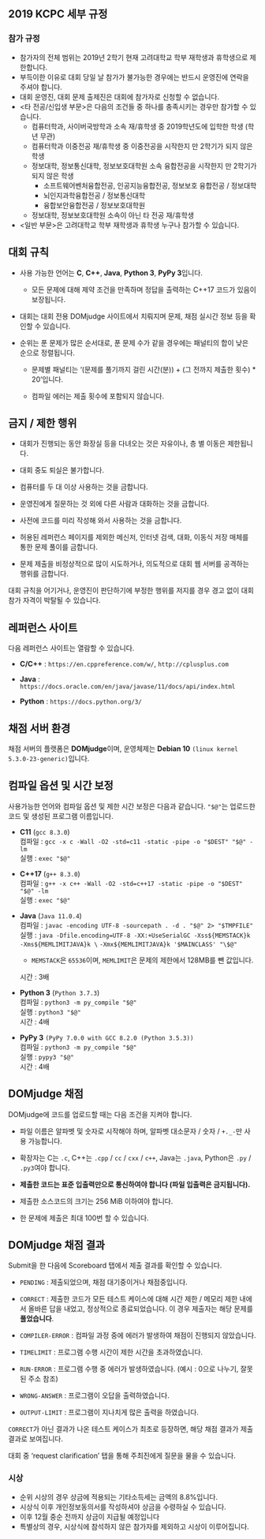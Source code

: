## 2019 KCPC 세부 규정

### 참가 규정

- 참가자의 전체 범위는 2019년 2학기 현재 고려대학교 학부 재학생과 휴학생으로 제한합니다.
- 부득이한 이유로 대회 당일 날 참가가 불가능한 경우에는 반드시 운영진에 연락을 주셔야 합니다.
- 대회 운영진, 대회 문제 출제진은 대회에 참가자로 신청할 수 없습니다.
- <타 전공/신입생 부문>은 다음의 조건들 중 하나를 충족시키는 경우만 참가할 수 있습니다.
  - 컴퓨터학과, 사이버국방학과 소속 재/휴학생 중 2019학년도에 입학한 학생 (학년 무관)
  - 컴퓨터학과 이중전공 재/휴학생 중 이중전공을 시작한지 만 2학기가 되지 않은 학생
  - 정보대학, 정보통신대학, 정보보호대학원 소속 융합전공을 시작한지 만 2학기가 되지 않은 학생
    - 소프트웨어벤처융합전공, 인공지능융합전공, 정보보호 융합전공 / 정보대학
    - 뇌인지과학융합전공 / 정보통신대학
    - 융합보안융합전공 / 정보보호대학원
  - 정보대학, 정보보호대학원 소속이 아닌 타 전공 재/휴학생
- <일반 부문>은 고려대학교 학부 재학생과 휴학생 누구나 참가할 수 있습니다.

## 대회 규칙

  - 사용 가능한 언어는 **C**, **C++**, **Java**, **Python 3**, **PyPy 3**입니다.
    
      - 모든 문제에 대해 제약 조건을 만족하며 정답을 출력하는 C++17 코드가 있음이 보장됩니다.

  - 대회는 대회 전용 DOMjudge 사이트에서 치뤄지며 문제, 채점 실시간 정보 등을 확인할 수 있습니다.

  - 순위는 푼 문제가 많은 순서대로, 푼 문제 수가 같을 경우에는 패널티의 합이 낮은 순으로 정렬됩니다.
    
      - 문제별 패널티는 ‘(문제를 풀기까지 걸린 시간(분)) + (그 전까지 제출한 횟수) \* 20’입니다.
    
      - 컴파일 에러는 제출 횟수에 포함되지 않습니다.

## 금지 / 제한 행위

  - 대회가 진행되는 동안 화장실 등을 다녀오는 것은 자유이나, 층 별 이동은 제한됩니다.

  - 대회 중도 퇴실은 불가합니다.

  - 컴퓨터를 두 대 이상 사용하는 것을 금합니다.

  - 운영진에게 질문하는 것 외에 다른 사람과 대화하는 것을 금합니다.

  - 사전에 코드를 미리 작성해 와서 사용하는 것을 금합니다.

  - 허용된 레퍼런스 페이지를 제외한 메신저, 인터넷 검색, 대화, 이동식 저장 매체를 통한 문제 풀이를 금합니다.

  - 문제 제출을 비정상적으로 많이 시도하거나, 의도적으로 대회 웹 서버를 공격하는 행위를 금합니다.

대회 규칙을 어기거나, 운영진이 판단하기에 부정한 행위를 저지를 경우 경고 없이 대회 참가 자격이 박탈될 수 있습니다.

## 레퍼런스 사이트

다음 레퍼런스 사이트는 열람할 수 있습니다.

  - **C/C++** : `https://en.cppreference.com/w/`, `http://cplusplus.com`

  - **Java** :
    `https://docs.oracle.com/en/java/javase/11/docs/api/index.html`

  - **Python** : `https://docs.python.org/3/`
  
## 채점 서버 환경

채점 서버의 플랫폼은 **DOMjudge**이며, 운영체제는 **Debian 10** `(linux
kernel 5.3.0-23-generic)`입니다.

## 컴파일 옵션 및 시간 보정

사용가능한 언어와 컴파일 옵션 및 제한 시간 보정은 다음과 같습니다. `"$@"`는 업로드한 코드 및 생성된 프로그램 이름입니다.

  - **C11** (`gcc 8.3.0`)  
    컴파일 : `gcc -x c -Wall -O2 -std=c11 -static -pipe -o "$DEST" "$@"
    -lm`  
    실행 : `exec "$@"`

  - **C++17** (`g++ 8.3.0`)  
    컴파일 : `g++ -x c++ -Wall -O2 -std=c++17 -static -pipe -o "$DEST" "$@"
    -lm`  
    실행 : `exec "$@"`

  - **Java** (`Java 11.0.4`)  
    컴파일 : `javac -encoding UTF-8 -sourcepath . -d . "$@" 2>
    "$TMPFILE"`  
    실행 : `java -Dfile.encoding=UTF-8 -XX:+UseSerialGC -Xss${MEMSTACK}k
    -Xms${MEMLIMITJAVA}k \` `-Xmx${MEMLIMITJAVA}k '$MAINCLASS' "\$@"`
    
      - `MEMSTACK`은 `65536`이며, `MEMLIMIT`은 문제의 제한에서 128MB를 뺀 값입니다.
    
    시간 : 3배

  - **Python 3** (`Python 3.7.3`)  
    컴파일 : `python3 -m py_compile "$@"`  
    실행 : `python3 "$@"`  
    시간 : 4배

  - **PyPy 3** `(PyPy 7.0.0 with GCC 8.2.0 (Python 3.5.3))`  
    컴파일 : `python3 -m py_compile "$@"`  
    실행 : `pypy3 "$@"`  
    시간 : 4배
	
## DOMjudge 채점

DOMjudge에 코드를 업로드할 때는 다음 조건을 지켜야 합니다.

  - 파일 이름은 알파벳 및 숫자로 시작해야 하며, 알파벳 대소문자 / 숫자 / `+._-`만 사용 가능합니다.

  - 확장자는 C는 `.c`, C++는 `.cpp` / `cc` / `cxx` / `c++`, Java는 `.java`,
    Python은 `.py` / `.py3`여야 합니다.

  - **제출한 코드는 표준 입출력만으로 통신하여야 합니다 (파일 입출력은 금지됩니다).**

  - 제출한 소스코드의 크기는 256 MiB 이하여야 합니다.

  - 한 문제에 제출은 최대 100번 할 수 있습니다.

## DOMjudge 채점 결과

Submit을 한 다음에 Scoreboard 탭에서 제출 결과를 확인할 수 있습니다.

  - <span>`PENDING`</span> : 제출되었으며, 채점 대기중이거나 채점중입니다.

  - <span>`CORRECT`</span> : 제출한 코드가 모든 테스트 케이스에 대해 시간 제한 / 메모리 제한 내에서
    올바른 답을 내었고, 정상적으로 종료되었습니다. 이 경우 제출자는 해당 문제를 **풀었습니다**.

  - <span>`COMPILER-ERROR`</span> : 컴파일 과정 중에 에러가 발생하여 채점이 진행되지 않았습니다.

  - <span>`TIMELIMIT`</span> : 프로그램 수행 시간이 제한 시간을 초과하였습니다.

  - <span>`RUN-ERROR`</span> : 프로그램 수행 중 에러가 발생하였습니다. (예시 : 0으로 나누기, 잘못된
    주소 참조)

  - <span>`WRONG-ANSWER`</span> : 프로그램이 오답을 출력하였습니다.

  - <span>`OUTPUT-LIMIT`</span> : 프로그램이 지나치게 많은 출력을 하였습니다.

<span>`CORRECT`</span>가 아닌 결과가 나온 테스트 케이스가 최초로 등장하면, 해당 채점 결과가 제출 결과로
보여집니다.

대회 중 ‘request clarification’ 탭을 통해 주최진에게 질문을 물을 수 있습니다.


### 시상

- 순위 시상의 경우 상금에 적용되는 기타소득세는 금액의 8.8%입니다.
- 시상식 이후 개인정보동의서를 작성하셔야 상금을 수령하실 수 있습니다. 
- 이후 12월 중순 전까지 상금이 지급될 예정입니다
- 특별상의 경우, 시상식에 참석하지 않은 참가자를 제외하고 시상이 이루어집니다.

